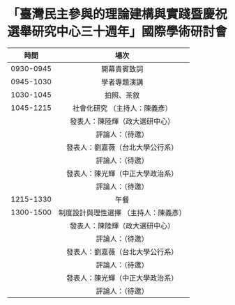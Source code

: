 # 「臺灣民主參與的理論建構與實踐暨慶祝選舉研究中心三十週年」國際學術研討會



| 時間         | 場次    |  
| ----------- | :-----:|     
|0930-0945   |  開幕貴賓致詞 
|0945-1030   |  學者專題演講    
|1030-1045   |  拍照、茶敘   
|1045-1215   | 社會化研究 （主持人：陳義彥）
|   | 發表人：陳陸輝（政大選研中心） 
|   | 評論人：（待邀）
|    | 發表人：劉嘉薇（台北大學公行系） 
|   | 評論人：（待邀）
|    | 發表人：陳光輝（中正大學政治系） 
|   | 評論人：（待邀）
| 1215-1330 | 午餐
|1300-1500   | 制度設計與理性選擇 （主持人：陳義彥）
|   | 發表人：陳陸輝（政大選研中心） 
|   | 評論人：（待邀）
|    | 發表人：劉嘉薇（台北大學公行系） 
|   | 評論人：（待邀）
|    | 發表人：陳光輝（中正大學政治系） 
|   | 評論人：（待邀）



